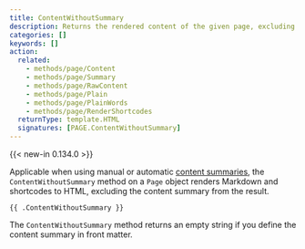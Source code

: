 ```yaml
---
title: ContentWithoutSummary
description: Returns the rendered content of the given page, excluding the content summary.
categories: []
keywords: []
action:
  related:
    - methods/page/Content
    - methods/page/Summary
    - methods/page/RawContent
    - methods/page/Plain
    - methods/page/PlainWords
    - methods/page/RenderShortcodes
  returnType: template.HTML
  signatures: [PAGE.ContentWithoutSummary]
---
```


{{< new-in 0.134.0 >}}

Applicable when using manual or automatic [content summaries], the `ContentWithoutSummary` method on a `Page` object renders Markdown and shortcodes to HTML, excluding the content summary from the result.

[content summaries]: /content-management/summaries/#manual-summary

```go-html-template
{{ .ContentWithoutSummary }}
```

The `ContentWithoutSummary` method returns an empty string if you define the content summary in front matter.
